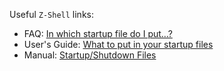 Useful `Z-Shell` links:
 * FAQ: [In which startup file do I put...?](https://zsh.sourceforge.io/FAQ/zshfaq03.html#l20)
 * User's Guide: [What to put in your startup files](https://zsh.sourceforge.io/Guide/zshguide02.html)
 * Manual: [Startup/Shutdown Files](https://zsh.sourceforge.io/Doc/Release/Files.html#Startup_002fShutdown-Files)

